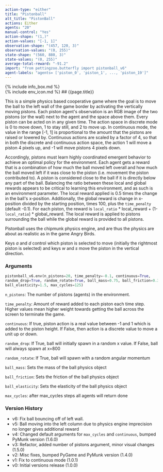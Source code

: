 ```yaml
---
action-type: "either"
title: "Pistonball"
alt_title: "PistonBall"
actions: Either
agents: "20"
manual-control: "Yes"
action-shape: "(1,)"
action-values: "[-1, 1]"
observation-shape: "(457, 120, 3)"
observation-values: "(0, 255)"
state-shape: "(560, 880, 3)"
state-values: "(0, 255)"
average-total-reward: "-91.2"
import: "from pettingzoo.butterfly import pistonball_v6"
agent-labels: "agents= ['piston_0', 'piston_1', ..., 'piston_19']"
---
```


<div class="docu-info" markdown="1">
{% include info_box.md %}
</div>

<div class="docu-content" markdown="1">
<div class="appear_big env-title" markdown="1">
{% include env_icon.md %}
## {{page.title}}
</div>




This is a simple physics based cooperative game where the goal is to move the ball to the left wall of the game border by activating the vertically moving pistons. Each piston agent's observation is an RGB image of the two pistons (or the wall) next to the agent and the space above them. Every piston can be acted on in any given time. The action space in discrete mode is 0 to move down, 1 to stay still, and 2 to move up. In continuous mode, the value in the range [-1, 1] is proportional to the amount that the pistons are raised or lowered by. Continuous actions are scaled by a factor of 4, so that in both the discrete and continuous action space, the action 1 will move a piston 4 pixels up, and -1 will move pistons 4 pixels down.

Accordingly, pistons must learn highly coordinated emergent behavior to achieve an optimal policy for the environment. Each agent gets a reward that is a combination of how much the ball moved left overall and how much the ball moved left if it was close to the piston (i.e. movement the piston contributed to). A piston is considered close to the ball if it is directly below any part of the ball. Balancing the ratio between these local and global rewards appears to be critical to learning this environment, and as such is an environment parameter. The local reward applied is 0.5 times the change in the ball's x-position. Additionally, the global reward is change in x-position divided by the starting position, times 100, plus the `time_penalty` (default -0.1). For each piston, the reward is `local_ratio` * local_reward + (1-`local_ratio`) * global_reward. The local reward is applied to pistons surrounding the ball while the global reward is provided to all pistons.

Pistonball uses the chipmunk physics engine, and are thus the physics are about as realistic as in the game Angry Birds.

Keys *a* and *d* control which piston is selected to move (initially the rightmost piston is selected) and keys *w* and *s* move the piston in the vertical direction.


### Arguments


``` python
pistonball_v6.env(n_pistons=20, time_penalty=-0.1, continuous=True,
random_drop=True, random_rotate=True, ball_mass=0.75, ball_friction=0.3,
ball_elasticity=1.5, max_cycles=125)
```

`n_pistons`: The number of pistons (agents) in the environment.

`time_penalty`: Amount of reward added to each piston each time step. Higher values mean higher weight towards getting the ball across the screen to terminate the game.

`continuous`:  If true, piston action is a real value between -1 and 1 which is added to the piston height. If False, then action is a discrete value to move a unit up or down.

`random_drop`:  If True, ball will initially spawn in a random x value. If False, ball will always spawn at x=800

`random_rotate`:  If True, ball will spawn with a random angular momentum

`ball_mass`:  Sets the mass of the ball physics object

`ball_friction`:  Sets the friction of the ball physics object

`ball_elasticity`:  Sets the elasticity of the ball physics object

`max_cycles`:  after max_cycles steps all agents will return done


### Version History

* v6: Fix ball bouncing off of left wall.
* v5: Ball moving into the left column due to physics engine imprecision no longer gives additional reward
* v4: Changed default arguments for `max_cycles` and `continuous`, bumped PyMunk version (1.6.0)
* v3: Refactor, added number of pistons argument, minor visual changes (1.5.0)
* v2: Misc fixes, bumped PyGame and PyMunk version (1.4.0)
* v1: Fix to continuous mode (1.0.1)
* v0: Initial versions release (1.0.0)
</div>
